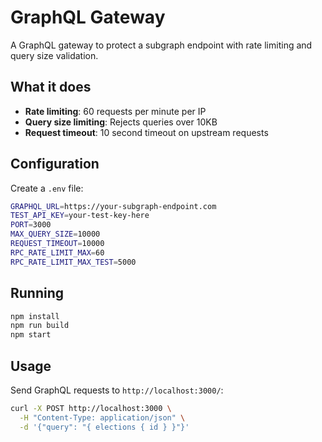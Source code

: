 # GraphQL Gateway

A GraphQL gateway to protect a subgraph endpoint with rate limiting and query size validation.

## What it does

- **Rate limiting**: 60 requests per minute per IP
- **Query size limiting**: Rejects queries over 10KB
- **Request timeout**: 10 second timeout on upstream requests

## Configuration

Create a `.env` file:

```bash
GRAPHQL_URL=https://your-subgraph-endpoint.com
TEST_API_KEY=your-test-key-here
PORT=3000
MAX_QUERY_SIZE=10000
REQUEST_TIMEOUT=10000
RPC_RATE_LIMIT_MAX=60
RPC_RATE_LIMIT_MAX_TEST=5000
```

## Running

```bash
npm install
npm run build
npm start
```

## Usage

Send GraphQL requests to `http://localhost:3000/`:

```bash
curl -X POST http://localhost:3000 \
  -H "Content-Type: application/json" \
  -d '{"query": "{ elections { id } }"}'
```
